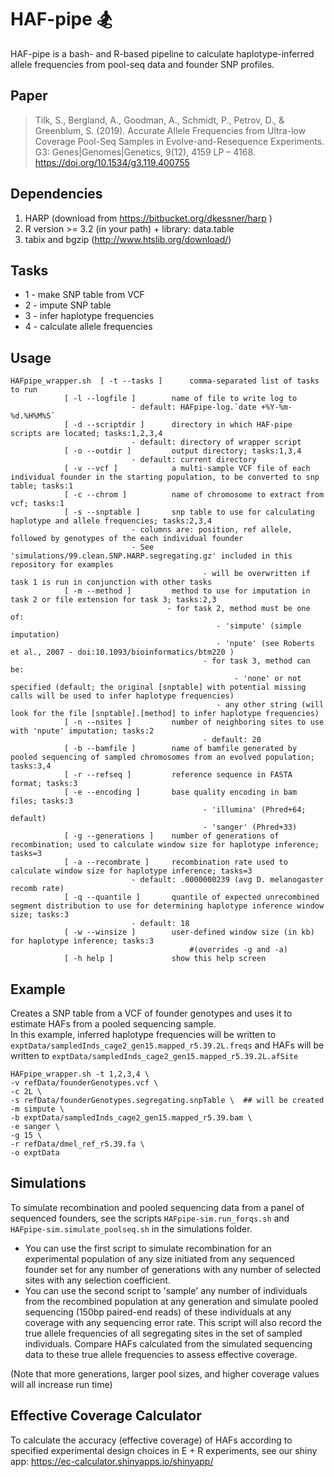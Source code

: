# HAF-pipe 🏂

HAF-pipe is a bash- and R-based pipeline to calculate haplotype-inferred allele frequencies from pool-seq data and founder SNP profiles.

## Paper





> Tilk, S., Bergland, A., Goodman, A., Schmidt, P., Petrov, D., & Greenblum, S. (2019). Accurate Allele Frequencies from Ultra-low Coverage Pool-Seq Samples in Evolve-and-Resequence Experiments. G3: Genes|Genomes|Genetics, 9(12), 4159 LP – 4168. https://doi.org/10.1534/g3.119.400755 



## Dependencies



1. HARP (download from https://bitbucket.org/dkessner/harp )
2. R version >= 3.2 (in your path) + library: data.table 
3. tabix and bgzip (http://www.htslib.org/download/)

## Tasks
*	1 - make SNP table from VCF
*	2 - impute SNP table
*	3 - infer haplotype frequencies
*	4 - calculate allele frequencies

## Usage



```
HAFpipe_wrapper.sh	[ -t --tasks ]		comma-separated list of tasks to run 
			[ -l --logfile ]    	name of file to write log to
						   - default: HAFpipe-log.`date +%Y-%m-%d.%H%M%S` 
			[ -d --scriptdir ]  	directory in which HAF-pipe scripts are located; tasks:1,2,3,4
						   - default: directory of wrapper script 
			[ -o --outdir ]     	output directory; tasks:1,3,4 
						   - default: current directory
			[ -v --vcf ]        	a multi-sample VCF file of each individual founder in the starting population, to be converted to snp table; tasks:1
			[ -c --chrom ]      	name of chromosome to extract from vcf; tasks:1
			[ -s --snptable ]   	snp table to use for calculating haplotype and allele frequencies; tasks:2,3,4 
						   - columns are: position, ref allele, followed by genotypes of the each individual founder 
						   - See 'simulations/99.clean.SNP.HARP.segregating.gz' included in this repository for examples 
                            			   - will be overwritten if task 1 is run in conjunction with other tasks 
			[ -m --method ]     	method to use for imputation in task 2 or file extension for task 3; tasks:2,3
        		    			   - for task 2, method must be one of: 
                            			      - 'simpute' (simple imputation) 
                            			      - 'npute' (see Roberts et al., 2007 - doi:10.1093/bioinformatics/btm220 ) 
                            			   - for task 3, method can be: 
                            		              - 'none' or not specified (default; the original [snptable] with potential missing calls will be used to infer haplotype frequencies) 
                            			      - any other string (will look for the file [snptable].[method] to infer haplotype frequencies) 
			[ -n --nsites ]     	number of neighboring sites to use with 'npute' imputation; tasks:2
                            			   - default: 20 
			[ -b --bamfile ]    	name of bamfile generated by pooled sequencing of sampled chromosomes from an evolved population; tasks:3,4 
			[ -r --refseq ]     	reference sequence in FASTA format; tasks:3
			[ -e --encoding ]   	base quality encoding in bam files; tasks:3
                            			   - 'illumina' (Phred+64; default) 
                            			   - 'sanger' (Phred+33) 
			[ -g --generations ] 	number of generations of recombination; used to calculate window size for haplotype inference; tasks=3
			[ -a --recombrate ] 	recombination rate used to calculate window size for haplotype inference; tasks=3
						   - default: .0000000239 (avg D. melanogaster recomb rate) 
			[ -q --quantile ]   	quantile of expected unrecombined segment distribution to use for determining haplotype inference window size; tasks:3
						   - default: 18 
			[ -w --winsize ]    	user-defined window size (in kb) for haplotype inference; tasks:3
                            			#(overrides -g and -a) 
			[ -h help ]         	show this help screen
```

## Example

Creates a SNP table from a VCF of founder genotypes and uses it to estimate HAFs from a pooled sequencing sample.  
In this example, inferred haplotype frequencies will be written to ```exptData/sampledInds_cage2_gen15.mapped_r5.39.2L.freqs```
and HAFs will be written to ```exptData/sampledInds_cage2_gen15.mapped_r5.39.2L.afSite```  <br>

``` 
HAFpipe_wrapper.sh -t 1,2,3,4 \
-v refData/founderGenotypes.vcf \
-c 2L \
-s refData/founderGenotypes.segregating.snpTable \  ## will be created
-m simpute \
-b exptData/sampledInds_cage2_gen15.mapped_r5.39.bam \
-e sanger \
-g 15 \
-r refData/dmel_ref_r5.39.fa \
-o exptData 

```

## Simulations

To simulate recombination and pooled sequencing data from a panel of sequenced founders, see the scripts ```HAFpipe-sim.run_forqs.sh``` and ```HAFpipe-sim.simulate_poolseq.sh``` in the simulations folder. 
* You can use the first script to simulate recombination for an experimental population of any size initiated from any sequenced founder set for any number of generations with any number of selected sites with any selection coefficient.  
* You can use the second script to 'sample' any number of individuals from the recombined population at any generation and simulate pooled sequencing (150bp paired-end reads) of these individuals at any coverage with any sequencing error rate.  This script will also record the true allele frequencies of all segregating sites in the set of sampled individuals. Compare HAFs calculated from the simulated sequencing data to these true allele frequencies to assess effective coverage.  

(Note that more generations, larger pool sizes, and higher coverage values will all increase run time)

## Effective Coverage Calculator

To calculate the accuracy (effective coverage) of HAFs according to specified experimental design choices in E + R experiments, see our shiny app: https://ec-calculator.shinyapps.io/shinyapp/
